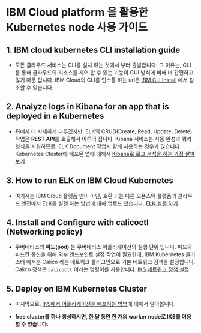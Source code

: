 # IBM Cloud platform 을 활용한 Kubernetes node 사용 가이드 
## 1. IBM cloud kubernetes CLI installation guide

- 모든 클라우드 서비스는 CLI를 설치 하는 것에서 부터 출발합니다. 그 이유는, CLI를 통해 클라우드의 리소스를 제어 할 수 있는 기능이 GUI 방식에 비해 더 간편하고, 많기 때문 입니다. IBM Cloud의 CLI를 인스톨 하는 url은 [IBM CLI Install](https://cloud.ibm.com/docs/containers?topic=containers-cs_cli_install) 에서 참조할 수 있습니다.

## 2. Analyze logs in Kibana for an app that is deployed in a Kubernetes

- 뒤에서 더 자세하게 다루겠지만, ELK의 CRUD(Create, Read, Update, Delete)작업은 **REST API**를 호출해서 이루어 집니다. Kibana 서비스는 자동 완성과 쿼리 형식을 지원하므로, ELK Document 작업시 함께 사용하는 경우가 많습니다. Kubernetes Cluster에 배포된 앱에 대해서 [Kibana로 로그 분석을 하는 과정 살펴보기](https://cloud.ibm.com/docs/services/CloudLogAnalysis?topic=cloudloganalysis-container_logs&_ga=2.119110990.675818140.1567592592-1867362325.1567592592&cm_mc_uid=80779148459215667943334&cm_mc_sid_50200000=92217161567659999051&cm_mc_sid_52640000=28871961567660367421
)

## 3. How to run ELK on IBM Cloud Kubernetes

- 여기서는 IBM Cloud 플랫폼 만이 아닌, 호환 되는 다른 오픈스택 플랫폼과 클라우드 엔진에서 ELK를 실행 하는 방법에 대해 업로드 했습니다.
[ELK 실행 하기](https://portworx.com/run-ha-elasticsearch-elk-ibm-cloud-kubernetes-service/)

## 4. Install and Configure with calicoctl (Networking policy)

- 쿠버네티스의 **파드(pod)** 는 쿠버네티스 어플리케이션의 실행 단위 입니다. 파드와 파드간 통신을 위해 외부 엔드포인트 설정 작업이 필요한데, IBM Kubernetes 클러스터 에서는 Calico 라는 네트워크 플러그인으로 기본 네트워크 정책을 설정합니다. Calico 정책은 ``calicoctl`` 이라는 명령어를 사용합니다.
[IKS 네트워크 정책 설정](https://cloud.ibm.com/docs/containers?topic=containers-network_policies#cli_install)

## 5. Deploy on IBM Kubernetes Cluster

- 마지막으로, [IKS에서 어플리케이션을 배포하는 방법](https://github.com/IBM-Cloud/get-started-node/blob/master/README-kubernetes.md)에 대해서 알아봅니다.

- **free cluster를 하나 생성하시면, 한 달 동안 한 개의 worker node로 IKS를 이용할 수 있습니다.**
